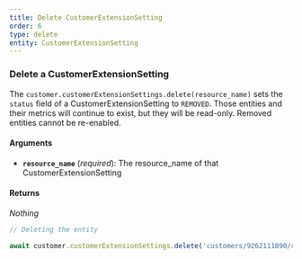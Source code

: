 ```yaml
---
title: Delete CustomerExtensionSetting
order: 6
type: delete
entity: CustomerExtensionSetting
---
```


### Delete a CustomerExtensionSetting

The `customer.customerExtensionSettings.delete(resource_name)` sets the `status` field of a CustomerExtensionSetting to `REMOVED`. Those entities and their metrics will continue to exist, but they will be read-only. Removed entities cannot be re-enabled.

#### Arguments

- **`resource_name`** (_required_): The resource_name of that CustomerExtensionSetting

#### Returns

_Nothing_

```javascript
// Deleting the entity

await customer.customerExtensionSettings.delete('customers/9262111890/customerExtensionSettings/STRUCTURED_SNIPPET')
```
